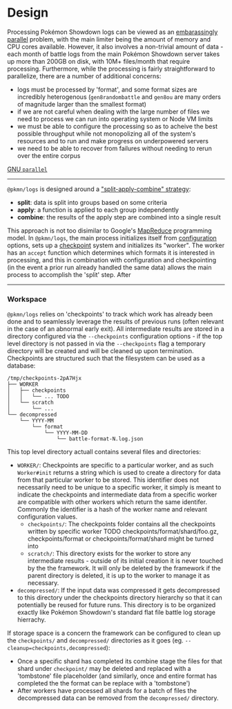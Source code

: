 # Design

Processing Pokémon Showdown logs can be viewed as an [embarassingly
parallel](https://en.wikipedia.org/wiki/Embarrassingly_parallel) problem, with the main limiter
being the amount of memory and CPU cores available. However, it also involves a non-trivial amount
of data - each month of battle logs from the main Pokémon Showdown server takes up more than 200GB
on disk, with 10M+ files/month that require processing. Furthermore, while the processing is fairly
straightforward to parallelize, there are a number of additional concerns:

- logs must be processed by 'format', and some format sizes are incredibly heterogenous
  (`gen8randombattle` and `gen8ou` are many orders of magnitude larger than the smallest format)
- if we are not careful when dealing with the large number of files we need to process we can run
  into operating system or Node VM limits
- we must be able to configure the processing so as to acheive the best possible throughput while
  not monopolizing all of the system's resources and to run and make progress on underpowered
  servers
- we need to be able to recover from failures without needing to rerun over the entire corpus

[GNU `parallel`](https://www.gnu.org/software/parallel/)

---

`@pkmn/logs` is designed around a ["split-apply-combine" strategy](https://vita.had.co.nz/papers/plyr.html):

- **split**: data is split into groups based on some criteria
- **apply**: a function is applied to each group independently
- **combine**: the results of the apply step are combined into a single result

This approach is not too disimilar to Google's [MapReduce](https://en.wikipedia.org/wiki/MapReduce)
programming model. In `@pkmn/logs`, the main process initializes itself from
[configuration](config.ts) options, sets up a [checkpoint](checkpoints.ts) system and initializes
its "worker". The worker has an `accept` function which determines which formats it is interested in
processing, and this in combination with configuration and checkpointing (in the event a prior run
already handled the same data) allows the main process to accomplish the 'split' step. After

---

### Workspace

`@pkmn/logs` relies on 'checkpoints' to track which work has already been done and to seamlessly
leverage the results of previous runs (often relevant in the case of an abnormal early exit). All
intermediate results are stored in a directory configured via the `--checkpoints` configuration
options - if the top level directory is not passed in via the `--checkpoints` flag a temporary directory will be created and will be cleaned up upon termination. Checkpoints are structured such
that the filesystem can be used as a database:

    /tmp/checkpoints-2pA7Hjx
    ├── WORKER
    │   ├── checkpoints
    │   │   └── ... TODO
    │   └── scratch
    │       └── ...
    └── decompressed
        └── YYYY-MM
            └── format
                └── YYYY-MM-DD
                    └── battle-format-N.log.json

This top level directory actuall contains several files and directories:

- `WORKER/`: Checkpoints are specific to a particular worker, and as such `Worker#init` returns a
  string which is used to create a directory for data from that particular worker to be stored. This
  identifier does not necessarily need to be unique to a specific worker, it simply is meant to
  indicate the checkpoints and intermediate data from a specific worker are compatible with other
  workers which return the same identifer. Commonly the identifier is a hash of the worker name and
  relevant configuration values.
  - `checkpoints/`: The checkpoints folder contains all the checkpoints written by specific worker
    TODO checkpoints/format/shard/foo.gz, checkpoints/format or checkpoints/format/shard might be
    turned into
  - `scratch/`: This directory exists for the worker to store any intermediate results - outside of
    its initial creation it is never touched by the the framework. It will only be deleted by the
    framework if the parent directory is deleted, it is up to the worker to manage it as necessary.
- `decompressed/`: If the input data was compressed it gets decompressed to this directory under
  the checkpoints directory hierarchy so that it can potentially be reused for future runs. This
  directory is to be organized exactly like Pokémon Showdown's standard flat file battle log
  storage hierrachy.

If storage space is a concern the framework can be configured to clean up the `checkpoints/` and
`decompressed/` directories as it goes (eg. `--cleanup=checkpoints,decompressed`):

- Once a specific shard has completed its combine stage the files for that shard under
  `checkpoint/` may be deleted and replaced with a 'tombstone' file placeholder (and similarly,
  once and entire format has completed the the format can be replace with a 'tombstone')
- After workers have processed all shards for a batch of files the decompressed data can be removed
  from the `decompressed/` directory.